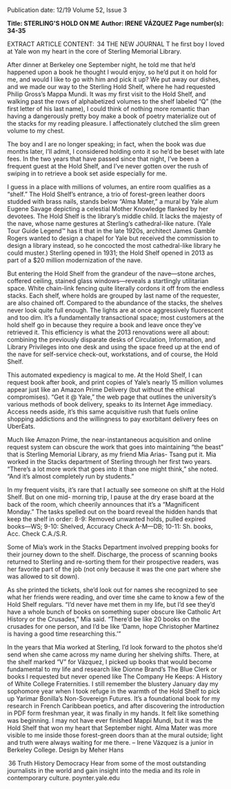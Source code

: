 Publication date: 12/19
Volume 52, Issue 3

**Title: STERLING'S HOLD ON ME**
**Author: IRENE VÁZQUEZ**
**Page number(s): 34-35**

EXTRACT ARTICLE CONTENT:
 34
THE  NEW  JOURNAL
T
he first boy I loved at Yale won my heart 
in the core of Sterling Memorial Library. 


After dinner at Berkeley one September night, 
he told me that he’d happened upon a book he thought 
I would enjoy, so he’d put it on hold for me, and would 
I like to go with him and pick it up? We put away our 
dishes, and we made our way to the Sterling Hold Shelf, 
where he had requested Philip Gross’s Mappa Mundi. It 
was my first visit to the Hold Shelf, and walking past the 
rows of alphabetized volumes to the shelf labeled “Q” 
(the first letter of his last name), I could think of nothing 
more romantic than having a dangerously pretty boy 
make a book of poetry materialize out of the stacks for 
my reading pleasure. I affectionately clutched the slim 
green volume to my chest. 


The boy and I are no longer speaking; in fact, when 
the book was due months later, I’ll admit, I considered 
holding onto it so he’d be beset with late fees. In the 
two years that have passed since that night, I’ve been a 
frequent guest at the Hold Shelf, and I’ve never gotten 
over the rush of swiping in to retrieve a book set aside 
especially for me. 


I guess in a place with millions of volumes, an entire 
room qualifies as a “shelf.” The Hold Shelf’s entrance, 
a trio of forest-green leather doors studded with brass 
nails, stands below “Alma Mater,” a mural by Yale 
alum Eugene Savage depicting a celestial Mother 
Knowledge flanked by her devotees. The Hold Shelf is 
the library’s middle child. It lacks the majesty of the 
nave, whose name gestures at Sterling’s cathedral-like 
nature. (Yale Tour Guide Legend™ has it that in the 
late 1920s, architect James Gamble Rogers wanted to 
design a chapel for Yale but received the commission 
to design a library instead, so he concocted the most 
cathedral-like library he could muster.) Sterling opened 
in 1931; the Hold Shelf opened in 2013 as part of a $20 
million modernization of the nave. 


But entering the Hold Shelf from the grandeur 
of the nave—stone arches, coffered ceiling, stained 
glass windows—reveals a startlingly utilitarian space. 
White chain-link fencing quite literally cordons it off 
from the endless stacks. Each shelf, where holds are 
grouped by last name of the requester, are also chained 
off. Compared to the abundance of the stacks, the 
shelves never look quite full enough. The lights are 
at once aggressively fluorescent and too dim. It’s a 
fundamentally transactional space; most customers at 
the hold shelf go in because they require a book and 
leave once they’ve retrieved it. This efficiency is what 
the 2013 renovations were all about: combining the 
previously disparate desks of Circulation, Information, 
and Library Privileges into one desk and using the 
space freed up at the end of the nave for self-service 
check-out, workstations, and of course, the Hold Shelf. 


This automated expediency is magical to me. At the 
Hold Shelf, I can request book after book, and print 
copies of Yale’s nearly 15 million volumes appear 
just like an Amazon Prime Delivery (but without the 
ethical compromises). “Get it @ Yale,” the web page 
that outlines the university’s various methods of book 
delivery, speaks to its Internet Age immediacy. Access 
needs aside, it’s this same acquisitive rush that fuels 
online shopping addictions and the willingness to pay 
exorbitant delivery fees on UberEats. 


Much like Amazon Prime, the near-instantaneous 
acquisition and online request system can obscure 
the work that goes into maintaining “the beast” that 
is Sterling Memorial Library, as my friend Mia Arias-
Tsang put it. Mia worked in the Stacks department of 
Sterling through her first two years. “There’s a lot more 
work that goes into it than one might think,” she noted. 
“And it’s almost completely run by students.” 


In my frequent visits, it’s rare that I actually see 
someone on shift at the Hold Shelf. But on one mid-
morning trip, I pause at the dry erase board at the 
back of the room, which cheerily announces that it’s 
a “Magnificent Monday.” The tasks spelled out on the 
board reveal the hidden hands that keep the shelf in 
order: 8-9: Removed unwanted holds, pulled expired 
books—WS; 9-10: Shelved, Accuracy Check A-M—DB; 
10-11: Sh. books, Acc. Check C.A./S.R. 


Some of Mia’s work in the Stacks Department 
involved prepping books for their journey down to 
the shelf. Discharge, the process of scanning books 
returned to Sterling and re-sorting them for their 
prospective readers, was her favorite part of the job (not 
only because it was the one part where she was allowed 
to sit down).


As she printed the tickets, she’d look out for names 
she recognized to see what her friends were reading, 
and over time she came to know a few of the Hold Shelf 
regulars. “I’d never have met them in my life, but I’d see 
they’d have a whole bunch of books on something super 
obscure like Catholic Art History or the Crusades,” 
Mia said. “There’d be like 20 books on the crusades for 
one person, and I’d be like ‘Damn, hope Christopher 
Martinez is having a good time researching this.’” 


In the years that Mia worked at Sterling, I’d look 
forward to the photos she’d send when she came across 
my name during her shelving shifts. There, at the shelf 
marked “V” for Vázquez, I picked up books that would 
become fundamental to my life and research like 
Dionne Brand’s The Blue Clerk or books I requested but 
never opened like The Company He Keeps: A History of 
White College Fraternities. I still remember the blustery 
January day my sophomore year when I took refuge 
in the warmth of the Hold Shelf to pick up Yarimar 
Bonilla’s Non-Sovereign Futures. It’s a foundational 
book for my research in French Caribbean poetics, 
and after discovering the introduction in PDF form 
freshman year, it was finally in my hands. It felt like 
something was beginning. I may not have ever finished 
Mappi Mundi, but it was the Hold Shelf that won my 
heart that September night. Alma Mater was more 
visible to me inside those forest-green doors than at the 
mural outside; light and truth were always waiting for 
me there. 
– Irene Vázquez is a junior in 
Berkeley College.
Design by Meher Hans



 36
Truth
History
Democracy
Hear from some of the most outstanding 
journalists in the world and gain insight into 
the media and its role in contemporary culture.
poynter.yale.edu